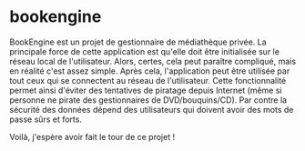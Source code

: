 # bookengine

BookEngine est un projet de gestionnaire de médiathèque privée. La principale force de cette application est qu'elle doit être initialisée sur le réseau local de l'utilisateur. Alors, certes, cela peut paraître compliqué, mais en réalité c'est assez simple. Après cela, l'application peut être utilisée par tout ceux qui se connectent au réseau de l'utilisateur. Cette fonctionnalité permet ainsi d'éviter des tentatives de piratage depuis Internet (même si personne ne pirate des gestionnaires de DVD/bouquins/CD). Par contre la sécurité des données dépend des utilisateurs qui doivent avoir des mots de passe sûrs et forts.

Voilà, j'espère avoir fait le tour de ce projet !

